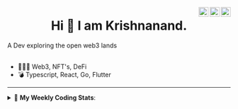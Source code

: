 <a href="https://twitter.com/incrypto32" target="_blank" rel="nofollow"><img align="right" alt="Pratik's Twitter" width="22px" src="https://cdn.jsdelivr.net/npm/simple-icons@v3/icons/twitter.svg" /></a><a href="https://www.linkedin.com/in/incrypto32" target="_blank" rel="nofollow"><img align="right" alt="Pratik's Linkdein" width="22px" src="https://cdn.jsdelivr.net/npm/simple-icons@v3/icons/linkedin.svg" /></a><a href="https://www.instagram.com/incrypto32" target="_blank" rel="nofollow"><img align="right" alt="Insta" width="22px" src="https://cdn.jsdelivr.net/npm/simple-icons@v3/icons/instagram.svg" /></a>

<center><h1> Hi 👋 I am Krishnanand. </h1></center>
A Dev exploring the open web3 lands

 <br /> 
 <br /> 

 
- 👨🏽‍💻  Web3, NFT's, DeFi
- 💣  Typescript, React, Go, Flutter
<!-- - 🌐 Visit my [porfolio website](https://incrypt32.github.io/) for complete background and contact. -->


---


<details> 
 <summary>🤖 <b>My Weekly Coding Stats</b>: </summary>
<br>

<!--START_SECTION:waka-->

```text
TypeScript        2 hrs 4 mins    ████████▒░░░░░░░░░░░░░░░░   32.77 %
Rust              1 hr 54 mins    ███████▓░░░░░░░░░░░░░░░░░   30.15 %
TOML              53 mins         ███▓░░░░░░░░░░░░░░░░░░░░░   14.04 %
YAML              26 mins         █▓░░░░░░░░░░░░░░░░░░░░░░░   07.01 %
JSON              24 mins         █▓░░░░░░░░░░░░░░░░░░░░░░░   06.36 %
Protocol Buffer   20 mins         █▒░░░░░░░░░░░░░░░░░░░░░░░   05.37 %
```

<!--END_SECTION:waka-->

</details>


